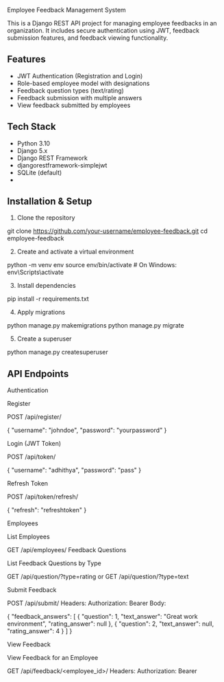 Employee Feedback Management System

This is a Django REST API project for managing employee feedbacks in an organization. It includes secure authentication using JWT, feedback submission features, and feedback viewing functionality.

## Features

- JWT Authentication (Registration and Login)
- Role-based employee model with designations
- Feedback question types (text/rating)
- Feedback submission with multiple answers
- View feedback submitted by employees

##  Tech Stack

- Python 3.10
- Django 5.x
- Django REST Framework
- djangorestframework-simplejwt
- SQLite (default)
- 
## Installation & Setup

1. Clone the repository

git clone https://github.com/your-username/employee-feedback.git
cd employee-feedback


2. Create and activate a virtual environment

python -m venv env
source env/bin/activate  # On Windows: env\Scripts\activate


3. Install dependencies

pip install -r requirements.txt


4. Apply migrations

python manage.py makemigrations
python manage.py migrate


5. Create a superuser 

python manage.py createsuperuser

## API Endpoints

Authentication

Register

POST /api/register/

{
  "username": "johndoe",
  "password": "yourpassword"
}

Login (JWT Token)

POST /api/token/

{
  "username": "adhithya",
  "password": "pass"
}

 Refresh Token

POST /api/token/refresh/

{
  "refresh": "refreshtoken"
}


 Employees

 List Employees

GET /api/employees/
Feedback Questions

 List Feedback Questions by Type

GET /api/question/?type=rating
or
GET /api/question/?type=text

 Submit Feedback

POST /api/submit/
Headers:
Authorization: Bearer <token>
Body:

{
  "feedback_answers": [
    {
      "question": 1,
    "text_answer": "Great work environment",
      "rating_answer": null
    },
    {
      "question": 2,
      "text_answer": null,
      "rating_answer": 4
    }
  ]
}


 View Feedback

View Feedback for an Employee

GET /api/feedback/<employee_id>/
Headers:
Authorization: Bearer <token>

